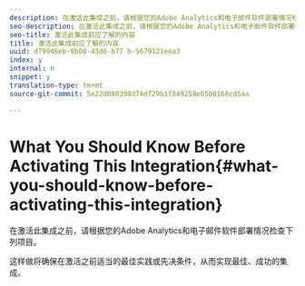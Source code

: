 ```yaml
---
description: 在激活此集成之前，请根据您的Adobe Analytics和电子邮件软件部署情况检查下列项目。
seo-description: 在激活此集成之前，请根据您的Adobe Analytics和电子邮件软件部署情况检查下列项目。
seo-title: 激活此集成前应了解的内容
title: 激活此集成前应了解的内容
uuid: d79948eb-8b08-43d6-b77 b-5679121eea3
index: y
internal: n
snippet: y
translation-type: tm+mt
source-git-commit: 5e22d080398d74df29b1f849258e6500168cd5aa

---
```



# What You Should Know Before Activating This Integration{#what-you-should-know-before-activating-this-integration}

在激活此集成之前，请根据您的Adobe Analytics和电子邮件软件部署情况检查下列项目。

这样做将确保在激活之前适当的最佳实践或先决条件，从而实现最佳、成功的集成。
